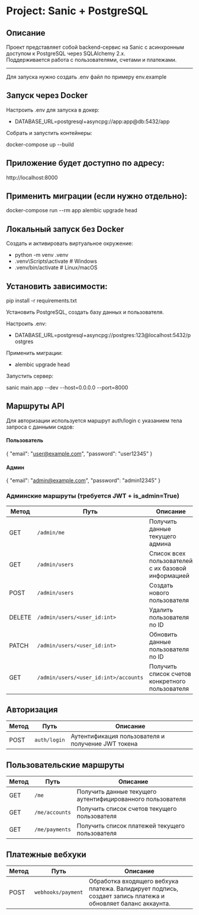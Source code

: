 # Project: Sanic + PostgreSQL

## Описание
Проект представляет собой backend-сервис на Sanic с асинхронным доступом к PostgreSQL через SQLAlchemy 2.x.  
Поддерживается работа с пользователями, счетами и платежами.  

---
Для запуска нужно создать .env файл по примеру env.example

##  Запуск через Docker
Настроить .env для запуска в докер:

* DATABASE_URL=postgresql+asyncpg://app:app@db:5432/app


Собрать и запустить контейнеры:

docker-compose up --build

Приложение будет доступно по адресу:
-
http://localhost:8000

Применить миграции (если нужно отдельно):
-
docker-compose run --rm app alembic upgrade head

Локальный запуск без Docker
-
Создать и активировать виртуальное окружение:


* python -m venv .venv
* .venv\Scripts\activate    # Windows
* .venv/bin/activate  # Linux/macOS

Установить зависимости:
-

pip install -r requirements.txt

Установить PostgreSQL, создать базу данных и пользователя.

Настроить .env:

* DATABASE_URL=postgresql+asyncpg://postgres:123@localhost:5432/postgres

Применить миграции:

* alembic upgrade head

Запустить сервер:

sanic main.app  --dev --host=0.0.0.0 --port=8000

Маршруты API
-
Для авторизации используется маршрут auth/login с указанием тела запроса с данными сидов:
#### Пользователь
{
    "email": "user@example.com",
    "password": "user12345"
}

#### Админ
{
  "email": "admin@example.com",
  "password": "admin12345"
}
### Админские маршруты (требуется JWT + is_admin=True)

| Метод | Путь | Описание |
|-------|------|----------|
| GET   | `/admin/me` | Получить данные текущего админа |
| GET   | `/admin/users` | Список всех пользователей с их базовой информацией |
| POST  | `/admin/users` | Создать нового пользователя |
| DELETE| `/admin/users/<user_id:int>` | Удалить пользователя по ID |
| PATCH | `/admin/users/<user_id:int>` | Обновить данные пользователя по ID |
| GET   | `/admin/users/<user_id:int>/accounts` | Получить список счетов конкретного пользователя |

Авторизация
---

| Метод | Путь       | Описание |
|-------|------------|----------|
| POST  | `auth/login` | Аутентификация пользователя и получение JWT токена |

Пользовательские маршруты
---

| Метод | Путь | Описание |
|-------|------|----------|
| GET   | `/me` | Получить данные текущего аутентифицированного пользователя |
| GET   | `/me/accounts` | Получить список счетов текущего пользователя |
| GET   | `/me/payments` | Получить список платежей текущего пользователя |

Платежные вебхуки
---

| Метод | Путь | Описание |
|-------|------|----------|
| POST  | `webhooks/payment` | Обработка входящего вебхука платежа. Валидирует подпись, создает запись платежа и обновляет баланс аккаунта. |
